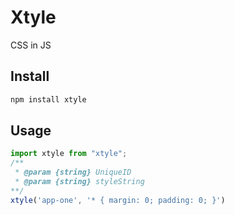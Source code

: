 # Xtyle

CSS in JS

## Install

```sh
npm install xtyle
```

## Usage

```js
import xtyle from "xtyle";
/**
 * @param {string} UniqueID
 * @param {string} styleString
**/
xtyle('app-one', '* { margin: 0; padding: 0; }')
```
